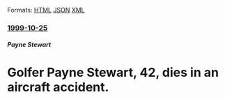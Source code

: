 
Formats: [HTML](/news/1999/10/25/golfer-payne-stewart-42-dies-in-an-aircraft-accident.html)  [JSON](/news/1999/10/25/golfer-payne-stewart-42-dies-in-an-aircraft-accident.json)  [XML](/news/1999/10/25/golfer-payne-stewart-42-dies-in-an-aircraft-accident.xml)  

### [1999-10-25](/news/1999/10/25/index.md)

##### Payne Stewart
#  Golfer Payne Stewart, 42, dies in an aircraft accident.



